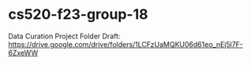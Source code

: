 # cs520-f23-group-18
Data Curation Project Folder Draft:
https://drive.google.com/drive/folders/1LCFzUaMQKU06d61eo_nEj5l7F-6ZxeWW
